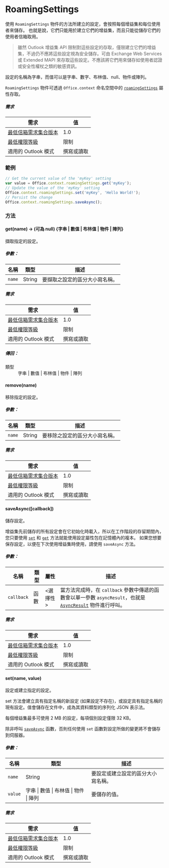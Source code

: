 

# RoamingSettings

使用 `RoamingSettings` 物件的方法所建立的設定，會按照每個增益集和每位使用者來儲存。 也就是說，它們只能用於建立它們的增益集，而且只能從儲存它們的使用者信箱取用。

> 雖然 Outlook 增益集 API 限制對這些設定的存取，僅限建立它們的增益集，不過仍不應將這些設定視為安全儲存。可由 Exchange Web Services 或 Extended MAPI 來存取這些設定。不應該將它們用來儲存如使用者認證或安全性權杖之類的敏感資訊。

設定的名稱為字串，而值可以是字串、數字、布林值、null、物件或陣列。

`RoamingSettings` 物件可透過 `Office.context` 命名空間中的 [`roamingSettings`](Office.context.md#roamingsettings-roamingsettings) 屬性存取。

##### 需求

|需求| 值|
|---|---|
|[最低信箱需求集合版本](../tutorial-api-requirement-sets.md)| 1.0|
|[最低權限等級](../../../docs/outlook/understanding-outlook-add-in-permissions.md)| 限制|
|適用的 Outlook 模式| 撰寫或讀取|

### 範例

```JavaScript
// Get the current value of the 'myKey' setting
var value = Office.context.roamingSettings.get('myKey');
// Update the value of the 'myKey' setting
Office.context.roamingSettings.set('myKey', 'Hello World!');
// Persist the change
Office.context.roamingSettings.saveAsync();
```

### 方法

####  get(name) → (可為 null) {字串 | 數值 | 布林值 | 物件 | 陣列}

擷取指定的設定。

##### 參數：

|名稱| 類型	| 描述|
|---|---|---|
|`name`| String|要擷取之設定的區分大小寫名稱。|

##### 需求

|需求| 值|
|---|---|
|[最低信箱需求集合版本](../tutorial-api-requirement-sets.md)| 1.0|
|[最低權限等級](../../../docs/outlook/understanding-outlook-add-in-permissions.md)| 限制|
|適用的 Outlook 模式| 撰寫或讀取|

##### 傳回：

<dl class="param-type">

<dt>類型</dt>

<dd>字串 | 數值 | 布林值 | 物件 | 陣列</dd>

</dl>

####  remove(name)

移除指定的設定。

##### 參數：

|名稱| 類型	| 描述|
|---|---|---|
|`name`| String|要移除之設定的區分大小寫名稱。|

##### 需求

|需求| 值|
|---|---|
|[最低信箱需求集合版本](../tutorial-api-requirement-sets.md)| 1.0|
|[最低權限等級](../../../docs/outlook/understanding-outlook-add-in-permissions.md)| 限制|
|適用的 Outlook 模式| 撰寫或讀取|
####  saveAsync([callback])

儲存設定。

增益集先前儲存的所有設定會在它初始化時載入，所以在工作階段的存留期間內，您只要使用 [`set`](RoamingSettings.md#set) 和 [`get`](RoamingSettings.md#get) 方法就能使用設定屬性包在記憶體內的複本。 如果您想要保存設定，以便在下次使用增益集時使用，請使用 `saveAsync` 方法。

##### 參數：

|名稱| 類型	| 屬性| 描述|
|---|---|---|---|
|`callback`| 函數| &lt;選擇性&gt;|當方法完成時，在 `callback` 參數中傳遞的函數會以單一參數 `asyncResult`，也就是 [`AsyncResult`](simple-types.md#asyncresult) 物件進行呼叫。 |

##### 需求

|需求| 值|
|---|---|
|[最低信箱需求集合版本](../tutorial-api-requirement-sets.md)| 1.0|
|[最低權限等級](../../../docs/outlook/understanding-outlook-add-in-permissions.md)| 限制|
|適用的 Outlook 模式| 撰寫或讀取|
####  set(name, value)

設定或建立指定的設定。

set 方法會建立具有指定名稱的新設定 (如果設定不存在)，或設定具有指定名稱的現有設定。值會儲存在文件中，成為其資料類型的序列化 JSON 表示法。

每個增益集最多可使用 2 MB 的設定，每項個別設定僅限 32 KB。

除非呼叫 [`saveAsync`](RoamingSettings.md#saveasynccallback) 函數，否則任何使用 `set` 函數對設定所做的變更將不會儲存到伺服器。

##### 參數：

|名稱| 類型	| 描述|
|---|---|---|
|`name`| String|要設定或建立設定的區分大小寫名稱。|
|`value`| 字串 &#124; 數值 &#124; 布林值 &#124; 物件 &#124; 陣列|要儲存的值。|

##### 需求

|需求| 值|
|---|---|
|[最低信箱需求集合版本](../tutorial-api-requirement-sets.md)| 1.0|
|[最低權限等級](../../../docs/outlook/understanding-outlook-add-in-permissions.md)| 限制|
|適用的 Outlook 模式| 撰寫或讀取|